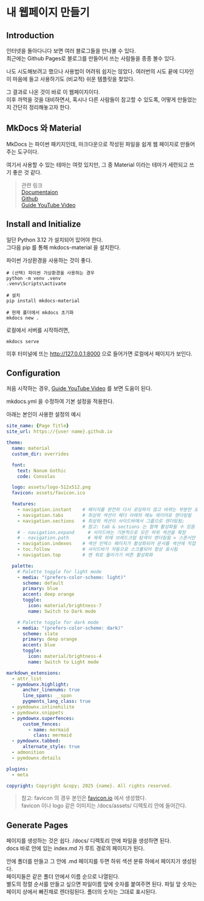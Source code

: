 # 내 웹페이지 만들기

## Introduction

인터넷을 돌아다니다 보면 여러 블로그들을 만나볼 수 있다.  
최근에는 Github Pages로 블로그를 만들어서 쓰는 사람들을 종종 볼수 있다.  

나도 시도해보려고 했으나 사용법이 어려워 쉽지는 않았다. 
여러번의 시도 끝에 디자인이 마음에 들고 사용하기도 (비교적) 쉬운 템플릿을 찾았다.  

그 결과로 나온 것이 바로 이 웹페이지이다.  
이후 까먹을 것을 대비하면서, 혹시나 다른 사람들이 참고할 수 있도록, 어떻게 만들었는지 간단히 정리해놓고자 한다.

## MkDocs 와 Material
MkDocs 는 파이썬 패키지인데, 마크다운으로 작성된 파일을 쉽게 웹 페이지로 만들어주는 도구이다.

여기서 사용할 수 있는 테마는 여럿 있지만, 그 중 Material 이라는 테마가 세련되고 쓰기 좋은 것 같다.

> 관련 링크  
> [Documentaion](https://squidfunk.github.io/mkdocs-material/)  
> [Github](https://github.com/squidfunk/mkdocs-material)  
> [Guide YouTube Video](https://www.youtube.com/watch?v=xlABhbnNrfI)  

## Install and Initialize
일단 Python 3.12 가 설치되어 있어야 한다.  
그다음 pip 를 통해 mkdocs-material 을 설치한다.

파이썬 가상환경을 사용하는 것이 좋다.

```title="terminal"
# (선택) 파이썬 가상환경을 사용하는 경우
python -m venv .venv
.venv\Scripts\activate

# 설치
pip install mkdocs-material

# 현재 폴더에서 mkdocs 초기화
mkdocs new .
```

로컬에서 서버를 시작하려면,
```title="terminal"
mkdocs serve
```
이후 터미널에 뜨는 http://127.0.0.1:8000 으로 들어가면 로컬에서 페이지가 보인다.

## Configuration
처음 시작하는 경우, [Guide YouTube Video](https://www.youtube.com/watch?v=xlABhbnNrfI) 를 보면 도움이 된다.

mkdocs.yml 을 수정하여 기본 설정을 적용한다.

아래는 본인이 사용한 설정의 예시

```yaml title="mkdocs.yml"
site_name: {Page Title}
site_url: https://{user name}.github.io

theme:
  name: material
  custom_dir: overrides

  font:
    text: Nanum Gothic
    code: Consolas

  logo: assets/logo-512x512.png
  favicon: assets/favicon.ico

  features:
    - navigation.instant    # 페이지를 완전히 다시 로딩하지 않고 바뀌는 부분만 로딩딩
    - navigation.tabs       # 최상위 섹션이 헤더 아래의 메뉴 레이어로 렌더링됨
    - navigation.sections   # 최상위 섹션이 사이드바에서 그룹으로 렌더링됨;
                            # 참고: tab & sections 는 함께 활성화될 수 있음
    # - navigation.expand     # 사이드바는 기본적으로 모든 하위 섹션을 확장
    # - navigation.path       # 제목 위에 브레드크럼 탐색이 렌더링됨 > 스폰서만 가능함
    - navigation.indexes    # 섹션 인덱스 페이지가 활성화되어 문서를 섹션에 직접 첨부 가능. 개요 페이지를 제공하는 목적
    - toc.follow            # 사이드바가 자동으로 스크롤되어 항상 표시됨
    - navigation.top        # 맨 위로 돌아가기 버튼 활성화화

  palette:
    # Palette toggle for light mode
    - media: "(prefers-color-scheme: light)"
      scheme: default
      primary: blue
      accent: deep orange
      toggle:
        icon: material/brightness-7
        name: Switch to Dark mode

    # Palette toggle for dark mode
    - media: "(prefers-color-scheme: dark)"
      scheme: slate
      primary: deep orange
      accent: blue
      toggle:
        icon: material/brightness-4
        name: Switch to Light mode

markdown_extensions: 
  - attr_list
  - pymdownx.highlight:
      anchor_linenums: true
      line_spans: __span
      pygments_lang_class: true
  - pymdownx.inlinehilite
  - pymdownx.snippets
  - pymdownx.superfences:
      custom_fences:
        - name: mermaid
          class: mermaid
  - pymdownx.tabbed:
      alternate_style: true
  - admonition
  - pymdownx.details

plugins:
  - meta

copyright: Copyright &copy; 2025 {name}. All rights reserved.

```

> 참고: favicon 의 경우 본인은 [favicon.io](https://favicon.io/) 에서 생성했다.  
> favicon 이나 logo 같은 이미지는 /docs/assets/ 디렉토리 안에 들어간다.

## Generate Pages
페이지를 생성하는 것은 쉽다.
/docs/ 디렉토리 안에 파일을 생성하면 된다.  
docs 바로 안에 있는 index.md 가 루트 경로의 페이지가 된다.

안에 폴더를 만들고 그 안에 .md 페이지를 두면 하위 섹션 분류 하에서 페이지가 생성된다.  
페이지들은 같은 폴더 안에서 이름 순으로 나열된다.  
별도의 정렬 순서를 만들고 싶으면 파일이름 앞에 숫자를 붙여주면 된다.
파일 앞 숫자는 페이지 상에서 빠진채로 렌더링된다.
폴더의 숫자는 그대로 표시된다.